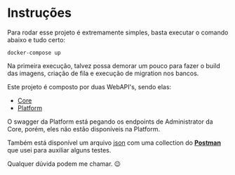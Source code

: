 # Instruções

Para rodar esse projeto é extremamente simples, basta executar o comando abaixo e tudo certo:

```shell
docker-compose up
```

Na primeira execução, talvez possa demorar um pouco para fazer o build das imagens, criação de fila e execução de migration nos bancos.

Este projeto é composto por duas WebAPI's, sendo elas:
- [Core](http://localhost:5167/swagger)
- [Platform](http://localhost:5192/swagger)

O swagger da Platform está pegando os endpoints de Administrator da Core, porém, eles não estão disponíveis na Platform.

Também está disponível um arquivo [json](Motoca.postman_collection.json) com uma collection do [**Postman**]((Motoca.postman_collection.json)) que usei para auxiliar alguns testes.

Qualquer dúvida podem me chamar. 😉
